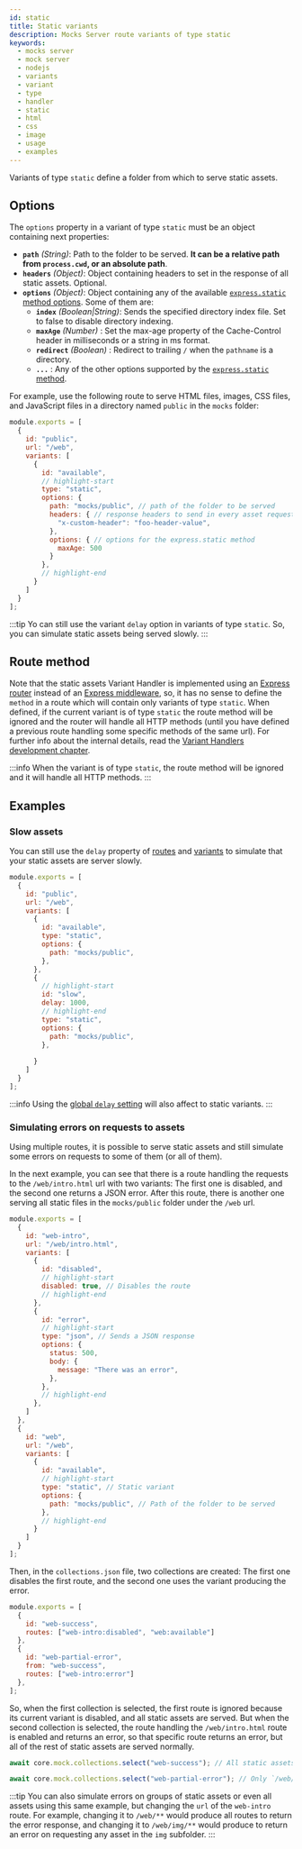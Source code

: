 ```yaml
---
id: static
title: Static variants
description: Mocks Server route variants of type static
keywords:
  - mocks server
  - mock server
  - nodejs
  - variants
  - variant
  - type
  - handler
  - static
  - html
  - css
  - image
  - usage
  - examples
---
```


Variants of type `static` define a folder from which to serve static assets.

## Options

The `options` property in a variant of type `static` must be an object containing next properties:

* __`path`__ _(String)_: Path to the folder to be served. __It can be a relative path from `process.cwd`, or an absolute path__.
* __`headers`__ _(Object)_: Object containing headers to set in the response of all static assets. Optional.
* __`options`__ _(Object)_: Object containing any of the available [`express.static` method options](https://expressjs.com/en/4x/api.html#express.static). Some of them are:
  * __`index`__ _(Boolean|String)_: Sends the specified directory index file. Set to false to disable directory indexing.
  * __`maxAge`__ _(Number)_ : Set the max-age property of the Cache-Control header in milliseconds or a string in ms format.
  * __`redirect`__ _(Boolean)_ : Redirect to trailing `/` when the `pathname` is a directory.
  * __`...`__ : Any of the other options supported by the [`express.static` method](https://expressjs.com/en/4x/api.html#express.static).

For example, use the following route to serve HTML files, images, CSS files, and JavaScript files in a directory named `public` in the `mocks` folder:

```js
module.exports = [
  {
    id: "public",
    url: "/web",
    variants: [
      {
        id: "available",
        // highlight-start
        type: "static",
        options: {
          path: "mocks/public", // path of the folder to be served
          headers: { // response headers to send in every asset request
            "x-custom-header": "foo-header-value",
          },
          options: { // options for the express.static method
            maxAge: 500
          }
        },
        // highlight-end
      }
    ]
  }
];
```

:::tip
Yo can still use the variant `delay` option in variants of type `static`. So, you can simulate static assets being served slowly.
:::

## Route method

Note that the static assets Variant Handler is implemented using an [Express router](https://expressjs.com/en/4x/api.html#router) instead of an [Express middleware](https://expressjs.com/en/guide/using-middleware.html), so, it has no sense to define the `method` in a route which will contain only variants of type `static`. When defined, if the current variant is of type `static` the route method will be ignored and the router will handle all HTTP methods (until you have defined a previous route handling some specific methods of the same url). For further info about the internal details, read the [Variant Handlers development chapter](../../variant-handlers/development.md).

:::info
When the variant is of type `static`, the route method will be ignored and it will handle all HTTP methods.
:::

## Examples

### Slow assets

You can still use the `delay` property of [routes](../routes.md/#format) and [variants](../variants.md/#format) to simulate that your static assets are server slowly.

```js
module.exports = [
  {
    id: "public",
    url: "/web",
    variants: [
      {
        id: "available",
        type: "static",
        options: {
          path: "mocks/public",
        },
      },
      {
        // highlight-start
        id: "slow",
        delay: 1000,
        // highlight-end
        type: "static",
        options: {
          path: "mocks/public",
        },
        
      }
    ]
  }
];
```

:::info
Using the [global `delay` setting](../../configuration/options.md) will also affect to static variants.
:::

### Simulating errors on requests to assets

Using multiple routes, it is possible to serve static assets and still simulate some errors on requests to some of them (or all of them).

In the next example, you can see that there is a route handling the requests to the `/web/intro.html` url with two variants: The first one is disabled, and the second one returns a JSON error. After this route, there is another one serving all static files in the `mocks/public` folder under the `/web` url.

```js
module.exports = [
  {
    id: "web-intro",
    url: "/web/intro.html",
    variants: [
      {
        id: "disabled",
        // highlight-start
        disabled: true, // Disables the route
        // highlight-end
      },
      {
        id: "error",
        // highlight-start
        type: "json", // Sends a JSON response
        options: {
          status: 500,
          body: {
            message: "There was an error",
          },
        },
        // highlight-end
      },
    ]
  },
  {
    id: "web",
    url: "/web",
    variants: [
      {
        id: "available",
        // highlight-start
        type: "static", // Static variant
        options: {
          path: "mocks/public", // Path of the folder to be served
        },
        // highlight-end
      }
    ]
  }
];
```

Then, in the `collections.json` file, two collections are created: The first one disables the first route, and the second one uses the variant producing the error.

```js
module.exports = [
  {
    id: "web-success",
    routes: ["web-intro:disabled", "web:available"]
  },
  {
    id: "web-partial-error",
    from: "web-success",
    routes: ["web-intro:error"]
  },
];
```

So, when the first collection is selected, the first route is ignored because its current variant is disabled, and all static assets are served. But when the second collection is selected, the route handling the `/web/intro.html` route is enabled and returns an error, so that specific route returns an error, but all of the rest of static assets are served normally.

```js
await core.mock.collections.select("web-success"); // All static assets are served

await core.mock.collections.select("web-partial-error"); // Only `/web/intro.html` returns an error
```

:::tip
You can also simulate errors on groups of static assets or even all assets using this same example, but changing the `url` of the `web-intro` route. For example, changing it to `/web/**` would produce all routes to return the error response, and changing it to `/web/img/**` would produce to return an error on requesting any asset in the `img` subfolder.
:::
